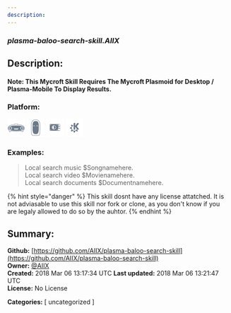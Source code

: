 ```yaml
---
description: 
---
```


### _plasma-baloo-search-skill.AIIX_  
## Description:  
#### Note: This Mycroft Skill Requires The Mycroft Plasmoid for Desktop / Plasma-Mobile To Display Results.  
  
  
### Platform:  
 ![Mark I](../.gitbook/assets/mark-1-icon.png)  ![Mark II](../.gitbook/assets/mark-2-icon.png)  ![Picroft](../.gitbook/assets/picroft-icon.png)  ![plasmoid](../.gitbook/assets/kde.png)   
### Examples:  
> Local search music $Songnamehere.  
> Local search video $Movienamehere.  
> Local search documents $Documentnamehere.  
  
{% hint style="danger" %}
This skill dosnt have any license attatched. It is not adviasable to use this skill nor fork or clone, as you don't know if you are legaly allowed to do so by the auhtor.
{% endhint %}
  
## Summary:  
**Github:** [https://github.com/AIIX/plasma-baloo-search-skill](https://github.com/AIIX/plasma-baloo-search-skill)  
**Owner:** [@AIIX](https://github.com/AIIX)  
**Created:** 2018 Mar 06 13:17:34 UTC  **Last updated:** 2018 Mar 06 13:21:47 UTC  
**License:** No License  
  
**Categories:** [ uncategorized ]   
